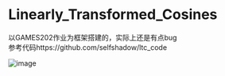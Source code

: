 # Linearly_Transformed_Cosines
以GAMES202作业为框架搭建的，实际上还是有点bug  
参考代码https://github.com/selfshadow/ltc_code  

![image](https://user-images.githubusercontent.com/109077418/220662052-a52de0c5-3326-4ce5-b20e-174b3ca7dd2d.png)
